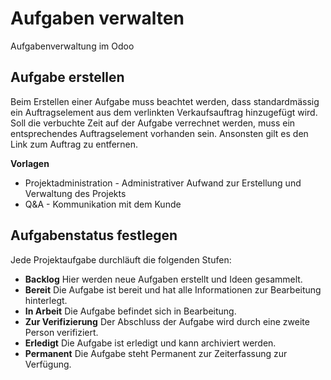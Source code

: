 # Aufgaben verwalten

Aufgabenverwaltung im Odoo

## Aufgabe erstellen

Beim Erstellen einer Aufgabe muss beachtet werden, dass standardmässig ein Auftragselement aus dem verlinkten Verkaufsauftrag hinzugefügt wird. Soll die verbuchte Zeit auf der Aufgabe verrechnet werden, muss ein entsprechendes Auftragselement vorhanden sein. Ansonsten gilt es den Link zum Auftrag zu entfernen.

**Vorlagen**

* Projektadministration - Administrativer Aufwand zur Erstellung und Verwaltung des Projekts
* Q&A - Kommunikation mit dem Kunde

## Aufgabenstatus festlegen

Jede Projektaufgabe durchläuft die folgenden Stufen:
* **Backlog** Hier werden neue Aufgaben erstellt und Ideen gesammelt.
* **Bereit** Die Aufgabe ist bereit und hat alle Informationen zur Bearbeitung hinterlegt.
* **In Arbeit** Die Aufgabe befindet sich in Bearbeitung.
* **Zur Verifizierung** Der Abschluss der Aufgabe wird durch eine zweite Person verifiziert.
* **Erledigt** Die Aufgabe ist erledigt und kann archiviert werden.
* **Permanent** Die Aufgabe steht Permanent zur Zeiterfassung zur Verfügung.